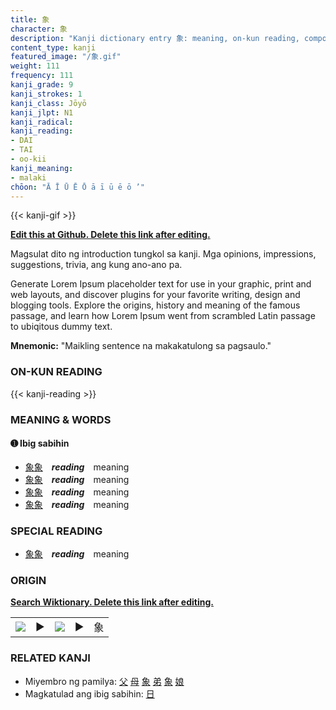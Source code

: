 ```yaml
---
title: 象
character: 象
description: "Kanji dictionary entry 象: meaning, on-kun reading, compounds, origin, related kanji"
content_type: kanji
featured_image: "/象.gif"
weight: 111
frequency: 111
kanji_grade: 9
kanji_strokes: 1
kanji_class: Jōyō
kanji_jlpt: N1
kanji_radical: 
kanji_reading: 
- DAI
- TAI
- oo-kii
kanji_meaning:
- malaki
chōon: "Ā Ī Ū Ē Ō ā ī ū ē ō ’"
---
```

[//]: # (Don't edit the line below. Kanji animated GIF code is automatically generated.)
{{< kanji-gif >}}

[//]: # (Edit below this line.)

**[Edit this at Github. Delete this link after editing.](https://github.com/tim0g/tim/tree/main/content/kanji/象/index.md)**

Magsulat dito ng introduction tungkol sa kanji. Mga opinions, impressions, suggestions, trivia, ang kung ano-ano pa.

Generate Lorem Ipsum placeholder text for use in your graphic, print and web layouts, and discover plugins for your favorite writing, design and blogging tools. Explore the origins, history and meaning of the famous passage, and learn how Lorem Ipsum went from scrambled Latin passage to ubiqitous dummy text.
 
**Mnemonic:** "Maikling sentence na makakatulong sa pagsaulo."

### ON-KUN READING

[//]: # (Don't edit the line below. ON-KUN READING code is automatically generated.)
{{< kanji-reading >}}

### MEANING & WORDS

#### ➊ **Ibig sabihin**
  - [象](../象)[象](../象)　***reading***　meaning
  - [象](../象)[象](../象)　***reading***　meaning
  - [象](../象)[象](../象)　***reading***　meaning
  - [象](../象)[象](../象)　***reading***　meaning

### SPECIAL READING
  - [象](../象)[象](../象)　***reading***　meaning

### ORIGIN

**[Search Wiktionary. Delete this link after editing.](https://wiktionary.org/wiki/象)**
<table class="kanji-table"><tr><td>
<img src="60px-象-bronze.svg.png">
</td><td>▶</td><td>
<img src="60px-象-oracle.svg.png">
</td><td>▶</td>
<td class="kanji-origin">象</td>
</tr></table>

### RELATED KANJI
- Miyembro ng pamilya: [父](../父) [母](../母) [象](../象) [弟](../弟) [象](../象) [娘](../娘)
- Magkatulad ang ibig sabihin: [日](../日)
